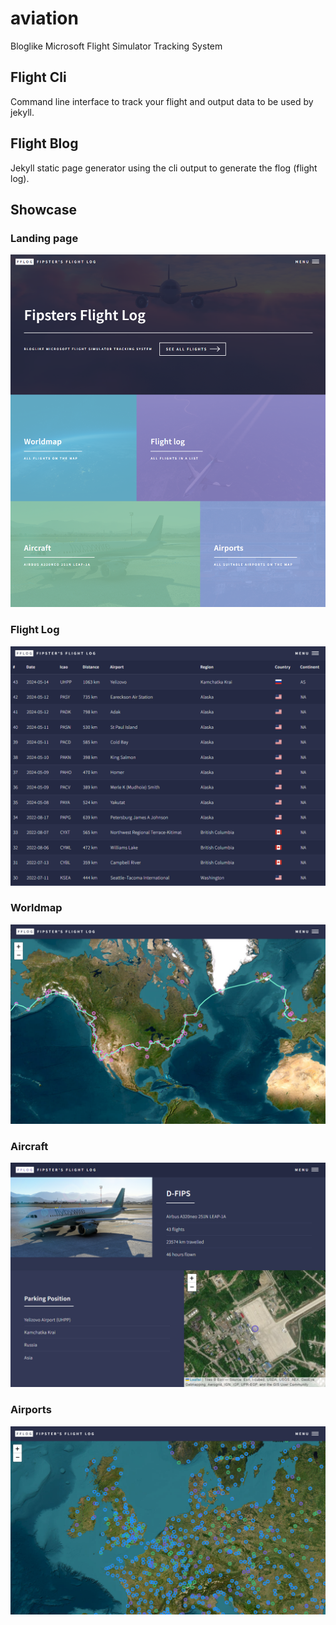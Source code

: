 # aviation

Bloglike Microsoft Flight Simulator Tracking System

## Flight Cli

Command line interface to track your flight and output data to be used by jekyll.

## Flight Blog

Jekyll static page generator using the cli output to generate the flog (flight log).

## Showcase

### Landing page
![Landing Page](https://raw.githubusercontent.com/thefipster/aviation/master/docs/landing.png)

### Flight Log
![Flight Log](https://raw.githubusercontent.com/thefipster/aviation/master/docs/flightlog.png)

### Worldmap
![Worldmap](https://raw.githubusercontent.com/thefipster/aviation/master/docs/worldmap.png)

### Aircraft
![Aircraft](https://raw.githubusercontent.com/thefipster/aviation/master/docs/aircraft.png)

### Airports
![Airports](https://raw.githubusercontent.com/thefipster/aviation/master/docs/airports.png)
